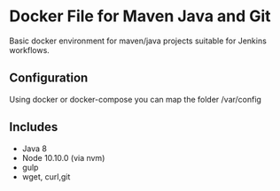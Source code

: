 # Docker File for Maven Java and Git

Basic docker environment for maven/java projects suitable for Jenkins workflows.

## Configuration

Using docker or docker-compose you can map the folder /var/config
 
 
## Includes

* Java 8
* Node 10.10.0 (via nvm)
* gulp
* wget, curl,git
 

